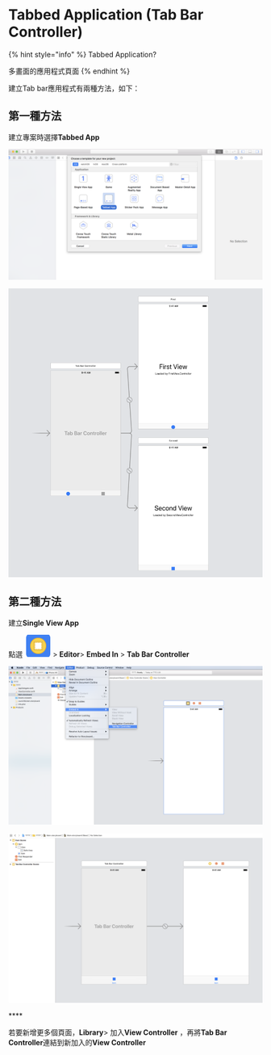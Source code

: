 # Tabbed Application \(Tab Bar Controller\)

{% hint style="info" %}
Tabbed Application?

多畫面的應用程式頁面
{% endhint %}

建立Tab bar應用程式有兩種方法，如下：

## 第一種方法

建立專案時選擇**Tabbed App**

![](../../.gitbook/assets/ying-mu-kuai-zhao-20190120-xia-wu-2.15.05.png)

![](../../.gitbook/assets/ying-mu-kuai-zhao-20190120-xia-wu-2.19.50.png)

## 第二種方法

建立**Single View App** 

點選 ![](../../.gitbook/assets/ying-mu-kuai-zhao-20190120-xia-wu-2.36.20.png) &gt; **Editor**&gt; **Embed In** &gt; **Tab Bar Controller**

![](../../.gitbook/assets/ying-mu-kuai-zhao-20190120-xia-wu-2.29.50.png)

![](../../.gitbook/assets/ying-mu-kuai-zhao-20190120-xia-wu-2.37.41.png)

\*\*\*\*

若要新增更多個頁面，**Library**&gt; 加入**View Controller** ，再將**Tab Bar Controller**連結到新加入的**View Controller**

